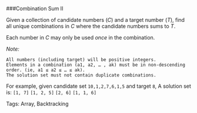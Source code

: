 ###Combination Sum II

 Given a collection of candidate numbers (*C*) and a target number (*T*), find all unique combinations in *C* where the candidate numbers sums to *T*.

Each number in *C* may only be used *once* in the combination.

*Note:*

    All numbers (including target) will be positive integers.
    Elements in a combination (a1, a2, … , ak) must be in non-descending order. (ie, a1 ≤ a2 ≤ … ≤ ak).
    The solution set must not contain duplicate combinations.

For example, given candidate set `10,1,2,7,6,1,5` and target `8`,
A solution set is:
`[1, 7]`
`[1, 2, 5]`
`[2, 6]`
`[1, 1, 6]`

Tags: Array, Backtracking
